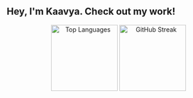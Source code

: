 ## Hey, I'm Kaavya. Check out my work!

<!--
**k-jethwa/k-jethwa** is a ✨ _special_ ✨ repository because its `README.md` (this file) appears on your GitHub profile.

Here are some ideas to get you started:

- 🔭 I’m currently working on ...
- 🌱 I’m currently learning ...
- 👯 I’m looking to collaborate on ...
- 🤔 I’m looking for help with ...
- 💬 Ask me about ...
- 📫 How to reach me: ...
- 😄 Pronouns: ...
- ⚡ Fun fact: ...
-->


<p align="center">
  <img src="https://github-readme-stats.vercel.app/api/top-langs?username=k-jethwa&layout=compact&theme=aura_dark&card_width=400" alt="Top Languages" height="150"/>
  <img src="https://streak-stats.demolab.com?user=k-jethwa&theme=aura_dark" alt="GitHub Streak" height="150"/>
</p>
